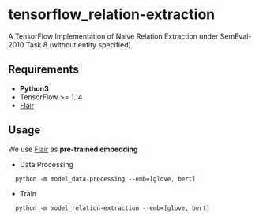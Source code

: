 # tensorflow_relation-extraction
A TensorFlow Implementation of Naive Relation Extraction under SemEval-2010 Task 8 (without entity specified)

## Requirements
+ **Python3**
+ TensorFlow >= 1.14
+ [Flair](https://github.com/zalandoresearch/flair)

## Usage
We use [Flair](https://github.com/zalandoresearch/flair) as **pre-trained embedding**

+ Data Processing
```
  python -m model_data-processing --emb=[glove, bert]
```

+ Train
```
  python -m model_relation-extraction --emb=[glove, bert]
```
